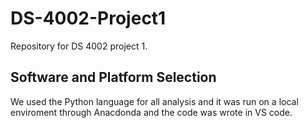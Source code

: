 # DS-4002-Project1
Repository for DS 4002 project 1.

## Software and Platform Selection
We used the Python language for all analysis and it was run on a local enviroment through Anacdonda and the code was wrote in VS code.


